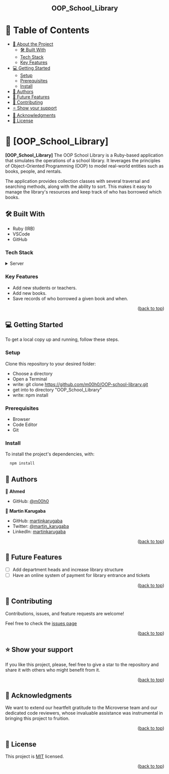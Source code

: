 <a name="readme-top"></a>
<div align="center">
  <h2><b>OOP_School_Library</b></h2>
</div>

# 📗 Table of Contents


  - [📖 About the Project](#about-project)  
    - [🛠 Built With ](#-built-with-)
    - [Tech Stack ](#tech-stack-)
    - [Key Features ](#key-features-)
  - [💻 Getting Started ](#-getting-started-)
    - [Setup](#setup)
    - [Prerequisites](#prerequisites)
    - [Install](#install)
  - [👥 Authors ](#-authors-)
  - [🔭 Future Features ](#-future-features-)
  - [🤝 Contributing ](#-contributing-)
  - [⭐️ Show your support ](#️-show-your-support-)
  - [🙏 Acknowledgments ](#-acknowledgments-)
  - [📝 License ](#-license-)

# 📖 [OOP_School_Library] <a name="about-project"></a>

**[OOP_School_Library]** 
The OOP School Library is a Ruby-based application that simulates the operations of a school library. It leverages the principles of Object-Oriented Programming (OOP) to model real-world entities such as books, people, and rentals.

The application provides collection classes with several traversal and searching methods, along with the ability to sort. This makes it easy to manage the library's resources and keep track of who has borrowed which books.

## 🛠 Built With <a name="built-with"></a>

- Ruby (IRB)
- VSCode
- GitHub

### Tech Stack <a name="tech-stack"></a>

<details>
  <summary>Server</summary>
  <ul>
    <li><a href="https://guides.rubyonrails.org/getting_started.html">Ruby</a></li>
  </ul>
</details>


### Key Features <a name="key-features"></a>

- Add new students or teachers.
- Add new books.
- Save records of who borrowed a given book and when.

<p align="right">(<a href="#readme-top">back to top</a>)</p>


## 💻 Getting Started <a name="getting-started"></a>

To get a local copy up and running, follow these steps.

### Setup

Clone this repository to your desired folder:

- Choose a directory
- Open a Terminal
- write: git clone https://github.com/m00h0/OOP-school-library.git
- get into to directory "OOP_School_Library"
- write: npm install

### Prerequisites
- Browser
- Code Editor
- Git

### Install

To install the project's dependencies, with:

```sh
  npm install
```

## 👥 Authors <a name="authors"></a>

👤 **Ahmed**

- GitHub: [@m00h0](https://github.com/m00h0)

👤 **Martin Karugaba**
- GitHub: [martinkarugaba](https://github.com/martinkarugaba)
- Twitter: [@martin_karugaba](https://twitter.com/martin_karugaba)
- LinkedIn: [martinkarugaba](https://www.linkedin.com/in/martinkarugaba/)

<p align="right">(<a href="#readme-top">back to top</a>)</p>

## 🔭 Future Features <a name="future-features"></a>

- [ ] Add department heads and increase library structure
- [ ] Have an online system of payment for library entrance and tickets

<p align="right">(<a href="#readme-top">back to top</a>)</p>


## 🤝 Contributing <a name="contributing"></a>

Contributions, issues, and feature requests are welcome!

Feel free to check the [issues page](https://github.com/m00h0/OOP-school-library/issues)

<p align="right">(<a href="#readme-top">back to top</a>)</p>


## ⭐️ Show your support <a name="support"></a>

If you like this project, please, feel free to give a star to the repository and share it with others who might benefit from it.

<p align="right">(<a href="#readme-top">back to top</a>)</p>


## 🙏 Acknowledgments <a name="acknowledgements"></a>

We want to extend our heartfelt gratitude to the Microverse team and our dedicated code reviewers, whose invaluable assistance was instrumental in bringing this project to fruition.

<p align="right">(<a href="#readme-top">back to top</a>)</p>


## 📝 License <a name="license"></a>

This project is [MIT](./LICENSE) licensed.

<p align="right">(<a href="#readme-top">back to top</a>)</p>
